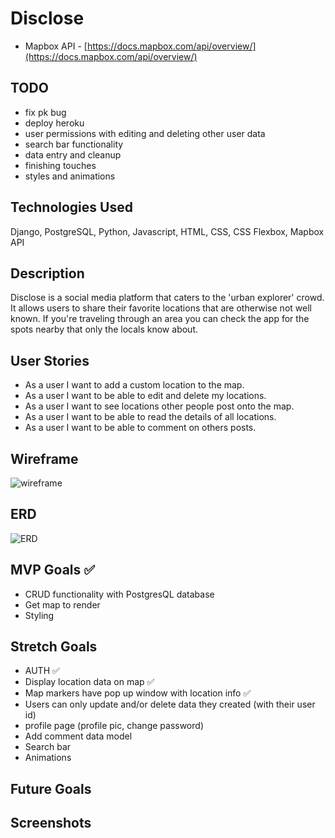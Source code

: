 # Disclose
- Mapbox API - [https://docs.mapbox.com/api/overview/](https://docs.mapbox.com/api/overview/)

## TODO
- fix pk bug
- deploy heroku
- user permissions with editing and deleting other user data
- search bar functionality
- data entry and cleanup
- finishing touches
- styles and animations

## Technologies Used
Django, PostgreSQL, Python, Javascript, HTML, CSS, CSS Flexbox, Mapbox API

## Description
Disclose is a social media platform that caters to the 'urban explorer' crowd. It allows users to share their favorite locations that are otherwise not well known. If you're traveling through an area you can check the app for the spots nearby that only the locals know about. 

## User Stories
- As a user I want to add a custom location to the map.
- As a user I want to be able to edit and delete my locations.
- As a user I want to see locations other people post onto the map.
- As a user I want to be able to read the details of all locations.
- As a user I want to be able to comment on others posts.

## Wireframe
![wireframe](https://github.com/JCollinJones25/disclose/blob/main/images/wireframe.png?raw=true)

## ERD
![ERD](https://github.com/JCollinJones25/disclose/blob/main/images/ERD.png?raw=true)

## MVP Goals ✅
- CRUD functionality with PostgresQL database
- Get map to render 
- Styling

## Stretch Goals
- AUTH ✅
- Display location data on map ✅
- Map markers have pop up window with location info ✅
- Users can only update and/or delete data they created (with their user id)
- profile page (profile pic, change password)
- Add comment data model
- Search bar
- Animations

## Future Goals

## Screenshots



